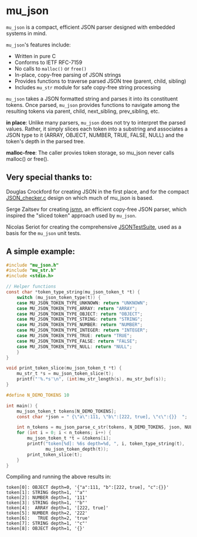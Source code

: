 # mu_json
`mu_json` is a compact, efficient JSON parser designed with embedded systems
in mind.

`mu_json`'s features include:
* Written in pure C
* Conforms to IETF RFC-7159
* No calls to `malloc()` or `free()`
* In-place, copy-free parsing of JSON strings
* Provides functions to traverse parsed JSON tree (parent, child, sibling)
* Includes `mu_str` module for safe copy-free string processing

`mu_json` takes a JSON formatted string and parses it into its constituent 
tokens.  Once parsed, `mu_json` provides functions to navigate among the
resulting tokens via parent, child, next_sibling, prev_sibling, etc.

**in place**: Unlike many parsers, `mu_json` does not try to interpret the 
parsed values.  Rather, it simply slices each token into a substring and 
associates a JSON type to it (ARRAY, OBJECT, NUMBER, TRUE, FALSE, NULL) and the 
token's depth in the parsed tree.

**malloc-free**: The caller provies token storage, so mu_json never calls 
malloc() or free().

## Very special thanks to:

Douglas Crockford for creating JSON in the first place, and for the compact
[JSON_checker.c](https://github.com/douglascrockford/JSON-c) design on which 
much of mu_json is based.

Serge Zaitsev for creating [jsmn](https://github.com/zserge/jsmn), an efficient
copy-free JSON parser, which inspired the "sliced token" approach used by 
`mu_json`.

Nicolas Seriot for creating the comprehensive 
[JSONTestSuite](https://github.com/nst/JSONTestSuite), used as a basis for the
`mu_json` unit tests.

## A simple example:

```c
#include "mu_json.h"
#include "mu_str.h"
#include <stdio.h>

// Helper functions
const char *token_type_string(mu_json_token_t *t) {
    switch (mu_json_token_type(t)) {
    case MU_JSON_TOKEN_TYPE_UNKNOWN: return "UNKNOWN";
    case MU_JSON_TOKEN_TYPE_ARRAY: return "ARRAY";
    case MU_JSON_TOKEN_TYPE_OBJECT: return "OBJECT";
    case MU_JSON_TOKEN_TYPE_STRING: return "STRING";
    case MU_JSON_TOKEN_TYPE_NUMBER: return "NUMBER";
    case MU_JSON_TOKEN_TYPE_INTEGER: return "INTEGER";
    case MU_JSON_TOKEN_TYPE_TRUE: return "TRUE";
    case MU_JSON_TOKEN_TYPE_FALSE: return "FALSE";
    case MU_JSON_TOKEN_TYPE_NULL: return "NULL";
    }
}

void print_token_slice(mu_json_token_t *t) {
    mu_str_t *s = mu_json_token_slice(t);
    printf("'%.*s'\n", (int)mu_str_length(s), mu_str_buf(s));
}

#define N_DEMO_TOKENS 10

int main() {
    mu_json_token_t tokens[N_DEMO_TOKENS];
    const char *json = " {\"a\":111, \"b\":[222, true], \"c\":{}}  ";

    int n_tokens = mu_json_parse_c_str(tokens, N_DEMO_TOKENS, json, NULL);
    for (int i = 0; i < n_tokens; i++) {
        mu_json_token_t *t = &tokens[i];
        printf("token[%d]: %6s depth=%d, ", i, token_type_string(t),
               mu_json_token_depth(t));
        print_token_slice(t);
    }
}
```
Compiling and running the above results in:
```
token[0]: OBJECT depth=0, '{"a":111, "b":[222, true], "c":{}}'
token[1]: STRING depth=1, '"a"'
token[2]: NUMBER depth=1, '111'
token[3]: STRING depth=1, '"b"'
token[4]:  ARRAY depth=1, '[222, true]'
token[5]: NUMBER depth=2, '222'
token[6]:   TRUE depth=2, 'true'
token[7]: STRING depth=1, '"c"'
token[8]: OBJECT depth=1, '{}'
```
